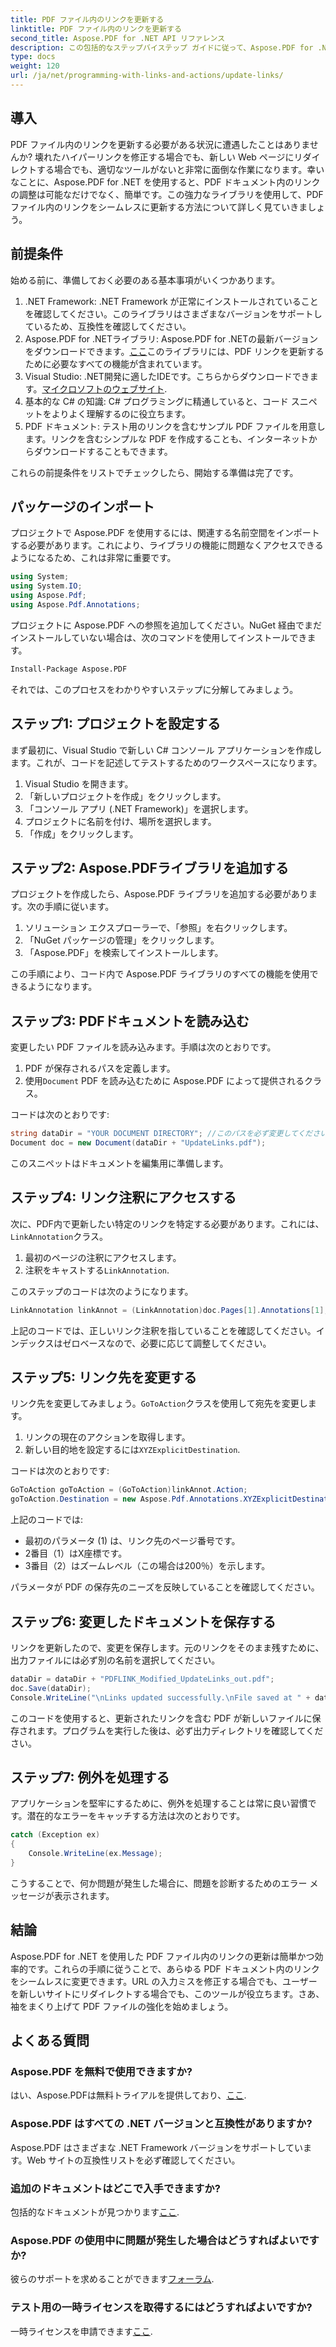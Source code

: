 ```yaml
---
title: PDF ファイル内のリンクを更新する
linktitle: PDF ファイル内のリンクを更新する
second_title: Aspose.PDF for .NET API リファレンス
description: この包括的なステップバイステップ ガイドに従って、Aspose.PDF for .NET を使用して PDF ファイル内のリンクを簡単に更新します。PDF 編集を簡素化します。
type: docs
weight: 120
url: /ja/net/programming-with-links-and-actions/update-links/
---
```

## 導入

PDF ファイル内のリンクを更新する必要がある状況に遭遇したことはありませんか? 壊れたハイパーリンクを修正する場合でも、新しい Web ページにリダイレクトする場合でも、適切なツールがないと非常に面倒な作業になります。幸いなことに、Aspose.PDF for .NET を使用すると、PDF ドキュメント内のリンクの調整は可能なだけでなく、簡単です。この強力なライブラリを使用して、PDF ファイル内のリンクをシームレスに更新する方法について詳しく見ていきましょう。

## 前提条件

始める前に、準備しておく必要のある基本事項がいくつかあります。

1. .NET Framework: .NET Framework が正常にインストールされていることを確認してください。このライブラリはさまざまなバージョンをサポートしているため、互換性を確認してください。
2.  Aspose.PDF for .NETライブラリ: Aspose.PDF for .NETの最新バージョンをダウンロードできます。[ここ](https://releases.aspose.com/pdf/net/)このライブラリには、PDF リンクを更新するために必要なすべての機能が含まれています。
3.  Visual Studio: .NET開発に適したIDEです。こちらからダウンロードできます。[マイクロソフトのウェブサイト](https://visualstudio.microsoft.com/).
4. 基本的な C# の知識: C# プログラミングに精通していると、コード スニペットをよりよく理解するのに役立ちます。
5. PDF ドキュメント: テスト用のリンクを含むサンプル PDF ファイルを用意します。リンクを含むシンプルな PDF を作成することも、インターネットからダウンロードすることもできます。

これらの前提条件をリストでチェックしたら、開始する準備は完了です。

## パッケージのインポート

プロジェクトで Aspose.PDF を使用するには、関連する名前空間をインポートする必要があります。これにより、ライブラリの機能に問題なくアクセスできるようになるため、これは非常に重要です。

```csharp
using System;
using System.IO;
using Aspose.Pdf;
using Aspose.Pdf.Annotations;
```

プロジェクトに Aspose.PDF への参照を追加してください。NuGet 経由でまだインストールしていない場合は、次のコマンドを使用してインストールできます。

```bash
Install-Package Aspose.PDF
```

それでは、このプロセスをわかりやすいステップに分解してみましょう。

## ステップ1: プロジェクトを設定する

まず最初に、Visual Studio で新しい C# コンソール アプリケーションを作成します。これが、コードを記述してテストするためのワークスペースになります。

1. Visual Studio を開きます。
2. 「新しいプロジェクトを作成」をクリックします。
3. 「コンソール アプリ (.NET Framework)」を選択します。
4. プロジェクトに名前を付け、場所を選択します。
5. 「作成」をクリックします。

## ステップ2: Aspose.PDFライブラリを追加する

プロジェクトを作成したら、Aspose.PDF ライブラリを追加する必要があります。次の手順に従います。

1. ソリューション エクスプローラーで、「参照」を右クリックします。
2. 「NuGet パッケージの管理」をクリックします。
3. 「Aspose.PDF」を検索してインストールします。

この手順により、コード内で Aspose.PDF ライブラリのすべての機能を使用できるようになります。

## ステップ3: PDFドキュメントを読み込む

変更したい PDF ファイルを読み込みます。手順は次のとおりです。

1. PDF が保存されるパスを定義します。
2. 使用`Document` PDF を読み込むために Aspose.PDF によって提供されるクラス。

コードは次のとおりです:

```csharp
string dataDir = "YOUR DOCUMENT DIRECTORY"; //このパスを必ず変更してください
Document doc = new Document(dataDir + "UpdateLinks.pdf");
```

このスニペットはドキュメントを編集用に準備します。

## ステップ4: リンク注釈にアクセスする

次に、PDF内で更新したい特定のリンクを特定する必要があります。これには、`LinkAnnotation`クラス。

1. 最初のページの注釈にアクセスします。
2. 注釈をキャストする`LinkAnnotation`.

このステップのコードは次のようになります。

```csharp
LinkAnnotation linkAnnot = (LinkAnnotation)doc.Pages[1].Annotations[1]; //必要に応じてインデックスを調整する
```

上記のコードでは、正しいリンク注釈を指していることを確認してください。インデックスはゼロベースなので、必要に応じて調整してください。

## ステップ5: リンク先を変更する

リンク先を変更してみましょう。`GoToAction`クラスを使用して宛先を変更します。

1. リンクの現在のアクションを取得します。
2. 新しい目的地を設定するには`XYZExplicitDestination`.

コードは次のとおりです:

```csharp
GoToAction goToAction = (GoToAction)linkAnnot.Action;
goToAction.Destination = new Aspose.Pdf.Annotations.XYZExplicitDestination(1, 1, 2, 2);
```

上記のコードでは:
- 最初のパラメータ (1) は、リンク先のページ番号です。
- 2番目（1）はX座標です。
- 3番目（2）はズームレベル（この場合は200％）を示します。

パラメータが PDF の保存先のニーズを反映していることを確認してください。

## ステップ6: 変更したドキュメントを保存する

リンクを更新したので、変更を保存します。元のリンクをそのまま残すために、出力ファイルには必ず別の名前を選択してください。

```csharp
dataDir = dataDir + "PDFLINK_Modified_UpdateLinks_out.pdf";
doc.Save(dataDir);
Console.WriteLine("\nLinks updated successfully.\nFile saved at " + dataDir);
```

このコードを使用すると、更新されたリンクを含む PDF が新しいファイルに保存されます。プログラムを実行した後は、必ず出力ディレクトリを確認してください。

## ステップ7: 例外を処理する

アプリケーションを堅牢にするために、例外を処理することは常に良い習慣です。潜在的なエラーをキャッチする方法は次のとおりです。

```csharp
catch (Exception ex)
{
    Console.WriteLine(ex.Message);
}
```

こうすることで、何か問題が発生した場合に、問題を診断するためのエラー メッセージが表示されます。

## 結論

Aspose.PDF for .NET を使用した PDF ファイル内のリンクの更新は簡単かつ効率的です。これらの手順に従うことで、あらゆる PDF ドキュメント内のリンクをシームレスに変更できます。URL の入力ミスを修正する場合でも、ユーザーを新しいサイトにリダイレクトする場合でも、このツールが役立ちます。さあ、袖をまくり上げて PDF ファイルの強化を始めましょう。

## よくある質問

### Aspose.PDF を無料で使用できますか?
はい、Aspose.PDFは無料トライアルを提供しており、[ここ](https://releases.aspose.com/).

### Aspose.PDF はすべての .NET バージョンと互換性がありますか?
Aspose.PDF はさまざまな .NET Framework バージョンをサポートしています。Web サイトの互換性リストを必ず確認してください。

### 追加のドキュメントはどこで入手できますか?
包括的なドキュメントが見つかります[ここ](https://reference.aspose.com/pdf/net/).

### Aspose.PDF の使用中に問題が発生した場合はどうすればよいですか?
彼らのサポートを求めることができます[フォーラム](https://forum.aspose.com/c/pdf/10).

### テスト用の一時ライセンスを取得するにはどうすればよいですか?
一時ライセンスを申請できます[ここ](https://purchase.aspose.com/temporary-license/).